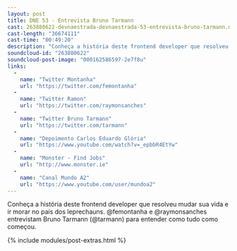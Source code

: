```yaml
---
layout: post
title: DNE 53 - Entrevista Bruno Tarmann
cast: 263880622-devnaestrada-devnaestrada-53-entrevista-bruno-tarmann.mp3
cast-length: "36674111"
cast-time: "00:49:20"
description: "Conheça a história deste frontend developer que resolveu mudar sua vida e ir morar no país dos leprechauns. @femontanha e @raymonsanches entrevistam Bruno Tarmann (@tarmann) para entender como tudo como começou."
soundcloud-id: "263880622"
soundcloud-post-image: "000162586597-2e7f8u"
links:
  -
    name: "Twitter Montanha"
    url: "https://twitter.com/femontanha"
  -
    name: "Twitter Ramon"
    url: "https://twitter.com/raymonsanches"
  -
    name: "Twitter Bruno Tarmann"
    url: "https://twitter.com/tarmann"
  -
    name: "Depoimento Carlos Eduardo Glória"
    url: "https://www.youtube.com/watch?v=_epbbR4EtYw"
  -
    name: "Monster - Find Jobs"
    url: "http://www.monster.ie"
  -
    name: "Canal Mundo A2"
    url: "https://www.youtube.com/user/mundoa2"
---
```


Conheça a história deste frontend developer que resolveu mudar sua vida e ir morar no país dos leprechauns. @femontanha e @raymonsanches entrevistam Bruno Tarmann (@tarmann) para entender como tudo como começou.

{% include modules/post-extras.html %}